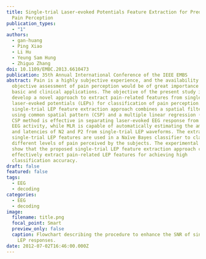 ```yaml
---
title: Single-trial Laser-evoked Potentials Feature Extraction for Prediction of
  Pain Perception
publication_types:
  - "1"
authors:
  - gan-huang
  - Ping Xiao
  - Li Hu
  - Yeung Sam Hung
  - Zhiguo Zhang
doi: 10.1109/EMBC.2013.6610473
publication: 35th Annual International Conference of the IEEE EMBS
abstract: Pain is a highly subjective experience, and the availability of an
  objective assessment of pain perception would be of great importance for both
  basic and clinical applications. The objective of the present study is to
  develop a novel approach to extract pain-related features from single-trial
  laser-evoked potentials (LEPs) for classification of pain perception. The
  single-trial LEP feature extraction approach combines a spatial filtering
  using common spatial pattern (CSP) and a multiple linear regression (MLR). The
  CSP method is effective in separating laser-evoked EEG response from ongoing
  EEG activity, while MLR is capable of automatically estimating the amplitudes
  and latencies of N2 and P2 from single-trial LEP waveforms. The extracted
  single-trial LEP features are used in a Naïve Bayes classifier to classify
  different levels of pain perceived by the subjects. The experimental results
  show that the proposed single-trial LEP feature extraction approach can
  effectively extract pain-related LEP features for achieving high
  classification accuracy.
draft: false
featured: false
tags:
  - EEG
  - decoding
categories:
  - EEG
  - decoding
image:
  filename: title.png
  focal_point: Smart
  preview_only: false
  caption: Flowchart describing the procedure to enhance the SNR of single-trial
    LEP responses.
date: 2012-07-02T16:46:00.000Z
---
```

